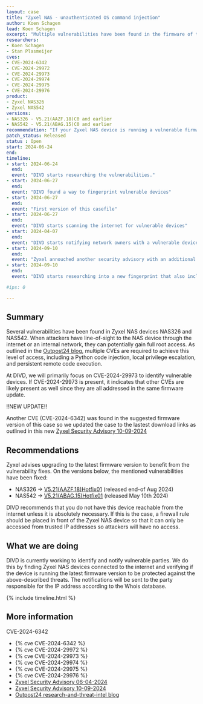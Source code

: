 ```yaml
---
layout: case
title: "Zyxel NAS - unauthenticated OS command injection"
author: Koen Schagen
lead: Koen Schagen
excerpt: "Multiple vulnerabilities have been found in the firmware of the Zyxel NAS devices NAS326 and NAS542. Those vulnerabilities allow an unauthenticated attacker to get full root access to the device."
researchers:
- Koen Schagen
- Stan Plasmeijer
cves:
- CVE-2024-6342
- CVE-2024-29972
- CVE-2024-29973
- CVE-2024-29974
- CVE-2024-29975
- CVE-2024-29976
product:
- Zyxel NAS326
- Zyxel NAS542
versions: 
- NAS326 - V5.21(AAZF.18)C0 and earlier
- NAS542 - V5.21(ABAG.15)C0 and earlier
recommendation: "If your Zyxel NAS device is running a vulnerable firmware/software version, please update it to the latest version."
patch_status: Released
status : Open
start: 2024-06-24
end:
timeline:
- start: 2024-06-24
  end:
  event: "DIVD starts researching the vulnerabilities."
- start: 2024-06-27
  end:
  event: "DIVD found a way to fingerprint vulnerable devices"
- start: 2024-06-27
  end:
  event: "First version of this casefile"
- start: 2024-06-27
  end:
  event: "DIVD starts scanning the internet for vulnerable devices"
- start: 2024-04-07
  end:
  event: "DIVD starts notifying network owners with a vulnerable device in their network."
- start: 2024-09-10
  end:
  event: "Zyxel annouched another security advisory with an additional command injection vulnerability (CVE-2024-6342) and based on that we updated the suggested firmware version in this case "
- start: 2024-09-10
  end:
  event: "DIVD starts researching into a new fingerprint that also includes CVE-2024-6342"

#ips: 0

---
```

## Summary
Several vulnerabilities have been found in Zyxel NAS devices NAS326 and NAS542. When attackers have line-of-sight to the NAS device through the internet or an internal network, they can potentially gain full root access. As outlined in the [Outpost24 blog](https://outpost24.com/blog/zyxel-nas-critical-vulnerabilities/), multiple CVEs are required to achieve this level of access, including a Python code injection, local privilege escalation, and persistent remote code execution.

At DIVD, we will primarily focus on CVE-2024-29973 to identify vulnerable devices. If CVE-2024-29973 is present, it indicates that other CVEs are likely present as well since they are all addressed in the same firmware update.


!!NEW UPDATE!!

Another CVE (CVE-2024-6342) was found in the suggested firmware version of this case so we updated the case to the lastest download links as outlined in this new [Zyxel Security Advisory 10-09-2024](https://www.zyxel.com/global/en/support/security-advisories/zyxel-security-advisory-for-os-command-injection-vulnerability-in-nas-products-09-10-2024)

## Recommendations

Zyxel advises upgrading to the latest firmware version to benefit from the vulnerability fixes. On the versions below, the mentioned vulnerabilities have been fixed:

- NAS326 -> [V5.21(AAZF.18)Hotfix01](https://fwstore-zsdn-cloud-zyxel-com.s3.us-east-1.amazonaws.com/Home%20product/NAS/NAS326/521AAZF18C0Hotfix01.bin) (released end-of Aug 2024) 
- NAS542 -> [V5.21(ABAG.15)Hotfix01](https://fwstore-zsdn-cloud-zyxel-com.s3.us-east-1.amazonaws.com/Home%20product/NAS/NAS542/521ABAG15C0Hotfix01.bin) (released May 10th 2024) 

DIVD recommends that you do not have this device reachable from the internet unless it is absolutely necessary. If this is the case, a firewall rule should be placed in front of the Zyxel NAS device so that it can only be accessed from trusted IP addresses so attackers will have no access.

## What we are doing

DIVD is currently working to identify and notify vulnerable parties. We do this by finding Zyxel NAS devices connected to the internet and verifying if the device is running the latest firmware version to be protected against the above-described threats. The notifications will be sent to the party responsible for the IP address according to the Whois database.

{% include timeline.html %}

## More information
CVE-2024-6342
* {% cve CVE-2024-6342 %}
* {% cve CVE-2024-29972 %}
* {% cve CVE-2024-29973 %}
* {% cve CVE-2024-29974 %}
* {% cve CVE-2024-29975 %}
* {% cve CVE-2024-29976 %}
* [Zyxel Security Advisory 06-04-2024](https://www.zyxel.com/global/en/support/security-advisories/zyxel-security-advisory-for-multiple-vulnerabilities-in-nas-products-06-04-2024)
* [Zyxel Security Advisory 10-09-2024](https://www.zyxel.com/global/en/support/security-advisories/zyxel-security-advisory-for-os-command-injection-vulnerability-in-nas-products-09-10-2024)
* [Outpost24 research-and-threat-intel blog](https://outpost24.com/blog/zyxel-nas-critical-vulnerabilities/)
